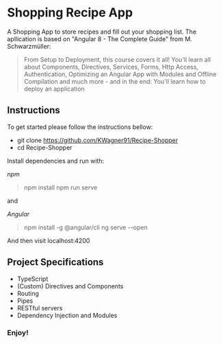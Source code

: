 # Shopping Recipe App

A Shopping App to store recipes and fill out your shopping list. The apllication is based on "Angular 8 - The Complete Guide" from M. Schwarzmüller:
> From Setup to Deployment, this course covers it all! You'll learn all about Components, Directives, Services, Forms, Http Access, Authentication, Optimizing an Angular App with Modules and Offline Compilation and much more - and in the end: You'll learn how to deploy an application

## Instructions

To get started please follow the instructions bellow:

* git clone https://github.com/KWagner91/Recipe-Shopper
* cd Recipe-Shopper

Install dependencies and run with:

_npm_

> npm install
> npm run serve


and

_Angular_

> npm install -g @angular/cli
> ng serve --open

And then visit localhost:4200


## Project Specifications
- TypeScript
- (Custom) Directives and Components
- Routing
- Pipes
- RESTful servers
- Dependency Injection and Modules


### Enjoy!
